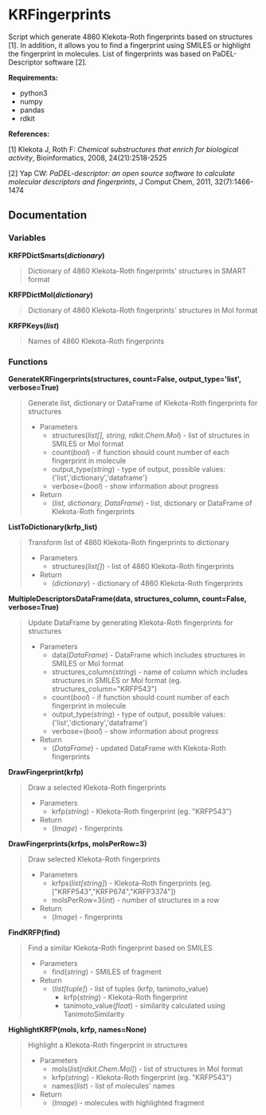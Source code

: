 # KRFingerprints

Script which generate 4860 Klekota-Roth fingerprints based on structures \[1\]. In addition, it allows you to find a fingerprint using SMILES or highlight  the fingerprint in molecules. List of fingerprints was based on PaDEL-Descriptor software \[2\].

**Requirements:**
- python3
- numpy
- pandas
- rdkit

**References:**

\[1\] Klekota J, Roth F: *Chemical substructures that enrich for biological activity*, Bioinformatics, 2008, 24(21):2518-2525
 
\[2\] Yap CW: *PaDEL-descriptor: an open source software to calculate molecular descriptors and fingerprints*, J Comput Chem, 2011, 32(7):1466-1474


## Documentation
### Variables
**KRFPDictSmarts(*dictionary*)**
> Dictionary of 4860 Klekota-Roth fingerprints' structures in SMART format

**KRFPDictMol(*dictionary*)**
> Dictionary of 4860 Klekota-Roth fingerprints' structures in Mol format

**KRFPKeys(*list*)**
> Names of 4860 Klekota-Roth fingerprints


### Functions
**GenerateKRFingerprints(structures, count=False, output_type='list', verbose=True)**
> Generate list, dictionary or DataFrame of Klekota-Roth fingerprints for structures
> - Parameters
>   - structures(*list\[\], string, rdkit.Chem.Mol*) - list of structures in SMILES or Mol format
>   - count(*bool*) - if function should count number of each fingerprint in molecule
>   - output_type(*string*) - type of output, possible values: {'list','dictionary','dataframe'}
>   - verbose=(*bool*) - show information about progress
> - Return
>   - (*list, dictionary, DataFrame*) - list, dictionary or DataFrame of Klekota-Roth fingerprints

**ListToDictionary(krfp_list)**
> Transform list of 4860 Klekota-Roth fingerprints to dictionary
> - Parameters
>   - structures(*list\[\]*) - list of 4860 Klekota-Roth fingerprints
> - Return
>   - (*dictionary*) - dictionary of 4860 Klekota-Roth fingerprints


**MultipleDescriptorsDataFrame(data, structures_column, count=False, verbose=True)**
> Update DataFrame by generating Klekota-Roth fingerprints for structures
> - Parameters
>   - data(*DataFrame*) - DataFrame which includes structures in SMILES or Mol format
>   - structures_column(*string*) - name of column which includes structures in SMILES or Mol format (eg. structures_column="KRFP543")
>   - count(*bool*) - if function should count number of each fingerprint in molecule
>   - output_type(*string*) - type of output, possible values: {'list','dictionary','dataframe'}
>   - verbose=(*bool*) - show information about progress
> - Return
>   - (*DataFrame*) - updated DataFrame with Klekota-Roth fingerprints

**DrawFingerprint(krfp)**
> Draw a selected Klekota-Roth fingerprints
> - Parameters
>   - krfp(*string*) - Klekota-Roth fingerprint (eg. "KRFP543")
> - Return
>   - (*Image*) - fingerprints

**DrawFingerprints(krfps, molsPerRow=3)**
> Draw selected Klekota-Roth fingerprints
> - Parameters
>   - krfps(*list\[string\]*) - Klekota-Roth fingerprints (eg. ["KRFP543","KRFP674","KRFP3374"])
>   - molsPerRow=3(*int*) - number of structures in a row
> - Return
>   - (*Image*) - fingerprints

**FindKRFP(find)**
> Find a similar Klekota-Roth fingerprint based on SMILES
> - Parameters
>   - find(*string*) - SMILES of fragment
> - Return
>   - (*list\[tuple\]*) - list of tuples (krfp, tanimoto_value)
>     - krfp(*string*) - Klekota-Roth fingerprint
>     - tanimoto_value(*float*) - similarity calculated using TanimotoSimilarity

**HighlightKRFP(mols, krfp, names=None)**
> Highlight a Klekota-Roth fingerprint in structures
> - Parameters
>   - mols(*list\[rdkit.Chem.Mol\]*) - list of structures in Mol format
>   - krfp(*string*) - Klekota-Roth fingerprint (eg. "KRFP543")
>   - names(*list*) - list of molecules' names
> - Return
>   - (*Image*) - molecules with highlighted fragment
